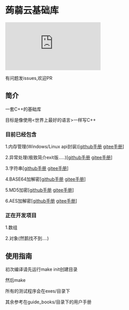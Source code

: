 # 蒟蒻云基础库
![](http://www.juruoyun.top/jry_wb/jry_wb_netdisk/jry_nd_do_file.php?action=open&share_id=4&file_id=15)

有问题发issues,欢迎PR
## 简介
一套C++的基础库

目标是像使用<世界上最好的语言>一样写C++

### 目前已经包含

1.内存管理(Windows/Linux api封装)[[github手册](https://github.com/huoxingdawang/juruoyun_bl/blob/master/guide_books/jry_bl/jry_bl_malloc.md) [gitee手册](https://gitee.com/huoxingdawang/juruoyun_bl/blob/master/guide_books/jry_bl/jry_bl_malloc.md)]

2.异常处理(极致简介exit版.....)[[github手册](https://github.com/huoxingdawang/juruoyun_bl/blob/master/guide_books/jry_bl/jry_bl_exception.md) [gitee手册](https://gitee.com/huoxingdawang/juruoyun_bl/blob/master/guide_books/jry_bl/jry_bl_exception.md)]

3.字符串[[github手册](https://github.com/huoxingdawang/juruoyun_bl/blob/master/guide_books/jry_bl/jry_bl_base64.md) [gitee手册](https://gitee.com/huoxingdawang/juruoyun_bl/blob/master/guide_books/jry_bl/jry_bl_malloc.md)]

4.BASE64加解密[[github手册](https://github.com/huoxingdawang/juruoyun_bl/blob/master/guide_books/jry_bl/jry_bl_base64.md) [gitee手册](https://gitee.com/huoxingdawang/juruoyun_bl/blob/master/guide_books/jry_bl/jry_bl_base64.md)]

5.MD5加密[[github手册](https://github.com/huoxingdawang/juruoyun_bl/blob/master/guide_books/jry_bl/jry_bl_md5.md) [gitee手册](https://gitee.com/huoxingdawang/juruoyun_bl/blob/master/guide_books/jry_bl/jry_bl_md5.md)]

6.AES加解密[[github手册](https://github.com/huoxingdawang/juruoyun_bl/blob/master/guide_books/jry_bl/jry_bl_aes.md) [gitee手册](https://gitee.com/huoxingdawang/juruoyun_bl/blob/master/guide_books/jry_bl/jry_bl_aes.md)]

### 正在开发项目

1.数组

2.对象(然鹅找不到....)

## 使用指南
初次编译请先运行make init创建目录

然后make

所有的测试程序会在exes/目录下

其余参考在guide_books/目录下的用户手册